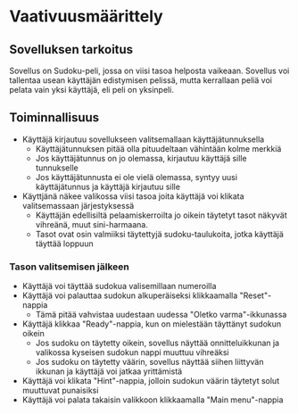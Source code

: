 # Vaativuusmäärittely

## Sovelluksen tarkoitus

Sovellus on Sudoku-peli, jossa on viisi tasoa helposta vaikeaan. Sovellus voi tallentaa usean käyttäjän edistymisen pelissä, mutta kerrallaan peliä voi pelata vain yksi käyttäjä, eli peli on yksinpeli.

## Toiminnallisuus

* Käyttäjä kirjautuu sovellukseen valitsemallaan käyttäjätunnuksella
  * Käyttäjätunnuksen pitää olla pituudeltaan vähintään kolme merkkiä
  * Jos käyttäjätunnus on jo olemassa, kirjautuu käyttäjä sille tunnukselle
  * Jos käyttäjätunnusta ei ole vielä olemassa, syntyy uusi käyttäjätunnus ja käyttäjä kirjautuu sille
* Käyttjänä näkee valikossa viisi tasoa joita käyttäjä voi klikata valitsemassaan järjestyksessä
  * Käyttäjän edellisiltä pelaamiskerroilta jo oikein täytetyt tasot näkyvät vihreänä, muut sini-harmaana.
  * Tasot ovat osin valmiiksi täytettyjä sudoku-taulukoita, jotka käyttäjä täyttää loppuun
  
  
### Tason valitsemisen jälkeen
* Käyttäjä voi täyttää sudokua valisemillaan numeroilla
* Käyttäjä voi palauttaa sudokun alkuperäiseksi klikkaamalla "Reset"-nappia
  * Tämä pitää vahvistaa uudestaan uudessa "Oletko varma"-ikkunassa
* Käyttäjä klikkaa "Ready"-nappia, kun on mielestään täyttänyt sudokun oikein
  * Jos sudoku on täytetty oikein, sovellus näyttää onnitteluikkunan ja valikossa kyseisen sudokun nappi muuttuu vihreäksi
  * Jos sudoku on täytetty väärin, sovellus näyttää siihen liittyvän ikkunan ja käyttäjä voi jatkaa yrittämistä
* Käyttäjä voi klikata "Hint"-nappia, jolloin sudokun väärin täytetyt solut muuttuvat punaisiksi
* Käyttäjä voi palata takaisin valikkoon klikkaamalla "Main menu"-nappia

